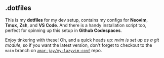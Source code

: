 ## .dotfiles
This is my **dotfiles** for my dev setup, contains my configs for **Neovim**, **Tmux**, **Zsh**, and **VS Code**. And there is a handy installation script too, perfect for spinning up this setup in **Github Codespaces**.

Enjoy tinkering with these! Oh, and a quick heads up: _nvim is set up as a git module_, so if you want the latest version, don't forget to checkout to the `main` branch on [`amar-jay/my-lazyvim-conf`](https://github.com/amar-jay/my-lazyvim-conf) repo.
